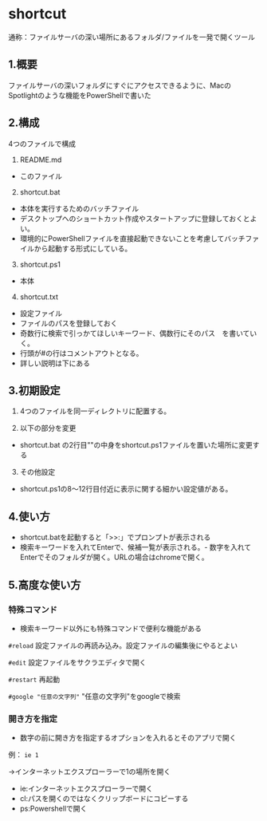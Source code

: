 # shortcut

通称：ファイルサーバの深い場所にあるフォルダ/ファイルを一発で開くツール


## 1.概要

ファイルサーバの深いフォルダにすぐにアクセスできるように、MacのSpotlightのような機能をPowerShellで書いた

## 2.構成

4つのファイルで構成
1. README.md
* このファイル

2. shortcut.bat
* 本体を実行するためのバッチファイル
* デスクトップへのショートカット作成やスタートアップに登録しておくとよい。
* 環境的にPowerShellファイルを直接起動できないことを考慮してバッチファイルから起動する形式にしている。

3. shortcut.ps1
* 本体

4. shortcut.txt
* 設定ファイル
* ファイルのパスを登録しておく
* 奇数行に検索で引っかてほしいキーワード、偶数行にそのパス　を書いていく。
* 行頭が#の行はコメントアウトとなる。
* 詳しい説明は下にある

## 3.初期設定
1. 4つのファイルを同一ディレクトリに配置する。

2. 以下の部分を変更
* shortcut.bat の2行目""の中身をshortcut.ps1ファイルを置いた場所に変更する

3. その他設定
* shortcut.ps1の8～12行目付近に表示に関する細かい設定値がある。

## 4.使い方
* shortcut.batを起動すると「>>:」でプロンプトが表示される
* 検索キーワードを入れてEnterで、候補一覧が表示される。- 数字を入れてEnterでそのフォルダが開く。URLの場合はchromeで開く。


## 5.高度な使い方

### 特殊コマンド
* 検索キーワード以外にも特殊コマンドで便利な機能がある

```#reload```
設定ファイルの再読み込み。設定ファイルの編集後にやるとよい

```#edit```
設定ファイルをサクラエディタで開く

```#restart```
再起動

```#google "任意の文字列"```
"任意の文字列"をgoogleで検索

### 開き方を指定

* 数字の前に開き方を指定するオプションを入れるとそのアプリで開く

例：
```ie 1```

→インターネットエクスプローラーで1の場所を開く

* ie:インターネットエクスプローラーで開く
* cl:パスを開くのではなくクリップボードにコピーする
* ps:Powershellで開く

